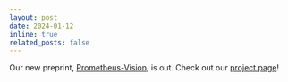 ```yaml
---
layout: post
date: 2024-01-12 
inline: true
related_posts: false
---
```

Our new preprint, [Prometheus-Vision](https://arxiv.org/abs/2401.06591), is out. Check out our [project page](https://kaistai.github.io/prometheus-vision/)!